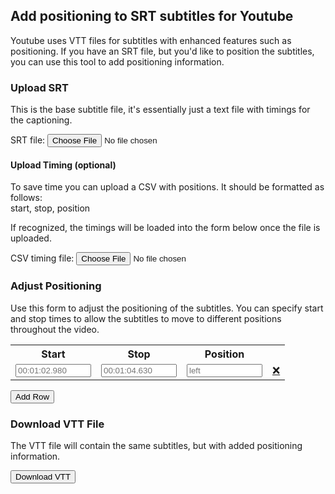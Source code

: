 ## Add positioning to SRT subtitles for Youtube

Youtube uses VTT files for subtitles with enhanced features such as positioning. If you have an SRT file, but you'd like to position the subtitles, you can use this tool to add positioning information.

### Upload SRT

This is the base subtitle file, it's essentially just a text file with timings for the captioning.

<label for="srtfile">SRT file:</label>
<input type="file" name="srtfile" id="srtupload">

#### Upload Timing (optional)

To save time you can upload a CSV with positions. It should be formatted as follows:  
start, stop, position  

If recognized, the timings will be loaded into the form below once the file is uploaded.

<label for="timingcsv">CSV timing file:</label>
<input type="file" name="timingcsv" id="timingupload">

### Adjust Positioning

Use this form to adjust the positioning of the subtitles. You can specify start and stop times to allow the subtitles to move to different positions throughout the video.

<table id="timingtable">
<tr><th>Start</th><th>Stop</th><th>Position</th><th></th></tr>
<tr id="firstrow">
<td><input type="text" id="start1" name="start" placeholder="00:01:02.980" size="12" /></td>
<td><input type="text" id="stop1" name="end" placeholder="00:01:04.630" size="12" /></td>
<td><input type="text" id="position1" name="position" placeholder="left" size="12" /></td>
<td><a class="deleterow" onClick="removerow(this); return false;" href="#" size="8" >❌</a></td>
</tr>
</table>

<button id="add-row">Add Row</button>

### Download VTT File

The VTT file will contain the same subtitles, but with added positioning information.

<button id="convert">Download VTT</button>

<script>
(function() {
  document.getElementById("convert").disabled = true;

  var srtfile = 'captions.srt';
  document.querySelector('#srtupload').addEventListener('change', handleSrtUpload, false);
  document.querySelector('#add-row').addEventListener('click', addPositioningRow, false);

  var reader = new FileReader();
  reader.onload = handleSrtRead;

  function handleSrtUpload(event) {
    var file = event.target.files[0];
    reader.readAsText(file);
    document.getElementById("convert").disabled = false;
  }

  var rowcount = 1;
  function addPositioningRow(event) {
    row = document.querySelector('#timingtable').insertRow(-1);
    var cell1 = row.insertCell(0);
    var cell2 = row.insertCell(1);
    var cell3 = row.insertCell(2);
    var cell4 = row.insertCell(3);
    rowcount++;
    cell1.innerHTML = '<input type="text" id="start'+rowcount+'" name="start" placeholder="00:01:02.980" />';
    cell2.innerHTML = '<input type="text" id="stop'+rowcount+'" name="start" placeholder="00:01:04.630" />';
    cell3.innerHTML = '<input type="text" id="position'+rowcount+'" name="start" placeholder="left" />';
    cell4.innerHTML = '<a class="deleterow" onClick="removerow(this); return false;" href="#" >❌</a>';
  }
  
  function handleSrtRead(event) {
    var save = JSON.parse(event.target.result);
    window.localStorage.setItem(srtfile, JSON.stringify(save));
  }
  
  function removerow(element) {
    element.closest("tr").remove();
  }

  function getsrt() {
    return JSON.parse(localStorage.getItem(srtfile))
  }

})();
</script>
